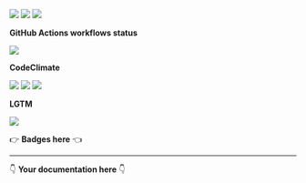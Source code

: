 ![](https://img.shields.io/github/package-json/v/kaskadi/kaskadi-request-amz-stock-update-lambda)
![](https://img.shields.io/badge/code--style-standard-blue)
![](https://img.shields.io/github/license/kaskadi/kaskadi-request-amz-stock-update-lambda?color=blue)

**GitHub Actions workflows status**

![](https://img.shields.io/github/workflow/status/kaskadi/kaskadi-request-amz-stock-update-lambda/deploy?label=deployed&logo=Amazon%20AWS)
<!-- Only for branches which are not release/** or master -->
<!-- ![](https://img.shields.io/github/workflow/status/kaskadi/kaskadi-request-amz-stock-update-lambda/syntax-test?label=syntax-test&logo=serverless) -->

**CodeClimate**

[![](https://img.shields.io/codeclimate/maintainability/kaskadi/kaskadi-request-amz-stock-update-lambda?label=maintainability&logo=Code%20Climate)](https://codeclimate.com/github/kaskadi/kaskadi-request-amz-stock-update-lambda)
[![](https://img.shields.io/codeclimate/tech-debt/kaskadi/kaskadi-request-amz-stock-update-lambda?label=technical%20debt&logo=Code%20Climate)](https://codeclimate.com/github/kaskadi/kaskadi-request-amz-stock-update-lambda)
[![](https://img.shields.io/codeclimate/coverage/kaskadi/kaskadi-request-amz-stock-update-lambda?label=test%20coverage&logo=Code%20Climate)](https://codeclimate.com/github/kaskadi/kaskadi-request-amz-stock-update-lambda)

**LGTM**

[![](https://img.shields.io/lgtm/grade/javascript/github/kaskadi/kaskadi-request-amz-stock-update-lambda?label=code%20quality&logo=LGTM)](https://lgtm.com/projects/g/kaskadi/kaskadi-request-amz-stock-update-lambda/?mode=list&logo=LGTM)

:point_right: **Badges here** :point_left:

****

:point_down: **Your documentation here** :point_down:
